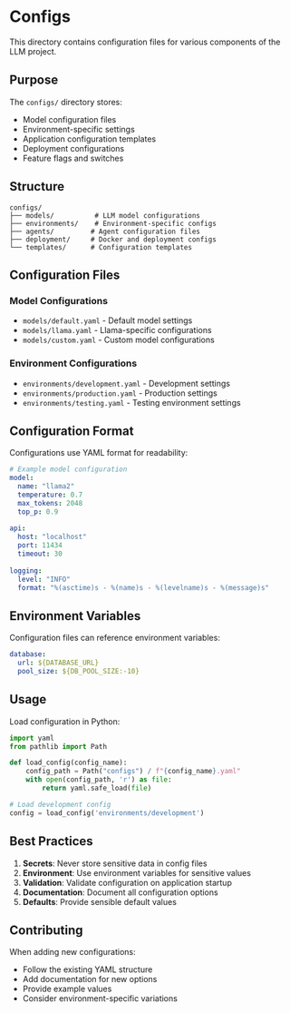 # Configs

This directory contains configuration files for various components of the LLM project.

## Purpose

The `configs/` directory stores:
- Model configuration files
- Environment-specific settings
- Application configuration templates
- Deployment configurations
- Feature flags and switches

## Structure

```
configs/
├── models/          # LLM model configurations
├── environments/    # Environment-specific configs
├── agents/         # Agent configuration files
├── deployment/     # Docker and deployment configs
└── templates/      # Configuration templates
```

## Configuration Files

### Model Configurations
- `models/default.yaml` - Default model settings
- `models/llama.yaml` - Llama-specific configurations
- `models/custom.yaml` - Custom model configurations

### Environment Configurations
- `environments/development.yaml` - Development settings
- `environments/production.yaml` - Production settings
- `environments/testing.yaml` - Testing environment settings

## Configuration Format

Configurations use YAML format for readability:

```yaml
# Example model configuration
model:
  name: "llama2"
  temperature: 0.7
  max_tokens: 2048
  top_p: 0.9
  
api:
  host: "localhost"
  port: 11434
  timeout: 30
  
logging:
  level: "INFO"
  format: "%(asctime)s - %(name)s - %(levelname)s - %(message)s"
```

## Environment Variables

Configuration files can reference environment variables:

```yaml
database:
  url: ${DATABASE_URL}
  pool_size: ${DB_POOL_SIZE:-10}
```

## Usage

Load configuration in Python:

```python
import yaml
from pathlib import Path

def load_config(config_name):
    config_path = Path("configs") / f"{config_name}.yaml"
    with open(config_path, 'r') as file:
        return yaml.safe_load(file)

# Load development config
config = load_config('environments/development')
```

## Best Practices

1. **Secrets**: Never store sensitive data in config files
2. **Environment**: Use environment variables for sensitive values
3. **Validation**: Validate configuration on application startup
4. **Documentation**: Document all configuration options
5. **Defaults**: Provide sensible default values

## Contributing

When adding new configurations:
- Follow the existing YAML structure
- Add documentation for new options
- Provide example values
- Consider environment-specific variations